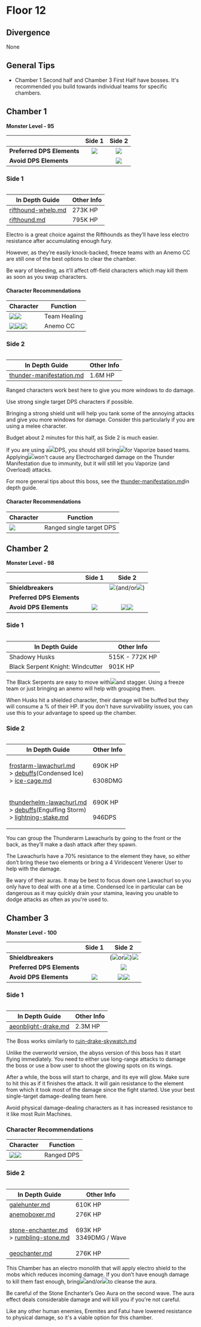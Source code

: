 # Floor 12

## Divergence <a href="#general-tips" id="general-tips"></a>

None

## General Tips

* Chamber 1 Second half and Chamber 3 First Half have bosses. It's recommended you build towards individual teams for specific chambers.

## Chamber 1

**Monster Level - 95**

|                            |                     Side 1                    |                     Side 2                    |
| -------------------------- | :-------------------------------------------: | :-------------------------------------------: |
| **Preferred DPS Elements** | ![](../../.gitbook/assets/electro\_small.png) |   ![](../../.gitbook/assets/pyro\_small.png)  |
| **Avoid DPS Elements**     |                                               | ![](../../.gitbook/assets/electro\_small.png) |



### Side 1

<figure><img src="../../.gitbook/assets/12-1-1v32.png" alt=""><figcaption></figcaption></figure>

| In Depth Guide                                                               | Other Info |
| ---------------------------------------------------------------------------- | ---------- |
| [rifthound-whelp.md](../../monsters/rifthounds/rifthound-whelp.md "mention") | 273K HP    |
| [rifthound.md](../../monsters/rifthounds/rifthound.md "mention")             | 795K HP    |

Electro is a great choice against the Rifthounds as they’ll have less electro resistance after accumulating enough fury.

However, as they’re easily knock-backed, freeze teams with an Anemo CC are still one of the best options to clear the chamber.

Be wary of bleeding, as it’ll affect off-field characters which may kill them as soon as you swap characters.

#### Character Recommendations

| Character                                                                                                                                                       | Function     |
| --------------------------------------------------------------------------------------------------------------------------------------------------------------- | ------------ |
| ![](../../.gitbook/assets/ui\_avataricon\_barbara.png)![](../../.gitbook/assets/ui\_avataricon\_jean.png)                                                       | Team Healing |
| ![](../../.gitbook/assets/ui\_avataricon\_sucrose.png)![](../../.gitbook/assets/ui\_avataricon\_venti.png)![](../../.gitbook/assets/ui\_avataricon\_kazuha.png) | Anemo CC     |

### Side 2

<figure><img src="../../.gitbook/assets/Thundering Manifestation.png" alt=""><figcaption></figcaption></figure>

| In Depth Guide                                                                       | Other Info |
| ------------------------------------------------------------------------------------ | ---------- |
| [thunder-manifestation.md](../../monsters/elites/thunder-manifestation.md "mention") | 1.6M HP    |

Ranged characters work best here to give you more windows to do damage.

Use strong single target DPS characters if possible.

Bringing a strong shield unit will help you tank some of the annoying attacks and give you more windows for damage. Consider this particularly if you are using a melee character.

Budget about 2 minutes for this half, as Side 2 is much easier.

If you are using a![](../../.gitbook/assets/pyro\_small.png)DPS, you should still bring![](../../.gitbook/assets/hydro\_small.png)for Vaporize based teams. Applying![](../../.gitbook/assets/hydro\_small.png)won't cause any Electrocharged damage on the Thunder Manifestation due to immunity, but it will still let you Vaporize (and Overload) attacks.

For more general tips about this boss, see the [thunder-manifestation.md](../../monsters/elites/thunder-manifestation.md "mention")in depth guide.

#### Character Recommendations

| Character                                              | Function                 |
| ------------------------------------------------------ | ------------------------ |
| ![](../../.gitbook/assets/ui\_avataricon\_yoimiya.png) | Ranged single target DPS |

## Chamber 2

**Monster Level - 98**

|                            |                     Side 1                     |                                            Side 2                                            |
| -------------------------- | :--------------------------------------------: | :------------------------------------------------------------------------------------------: |
| **Shieldbreakers**         |                                                | ![](../../.gitbook/assets/pyro\_small.png)(and/or![](../../.gitbook/assets/cryo\_small.png)) |
| **Preferred DPS Elements** |                                                |                                                                                              |
| **Avoid DPS Elements**     | ![](../../.gitbook/assets/physical\_small.png) |    ![](../../.gitbook/assets/electro\_small.png)![](../../.gitbook/assets/cryo\_small.png)   |

### Side 1

<figure><img src="../../.gitbook/assets/12-2-1v32.png" alt=""><figcaption></figcaption></figure>

| In Depth Guide                   | Other Info     |
| -------------------------------- | -------------- |
| Shadowy Husks                    | 515K - 772K HP |
| Black Serpent Knight: Windcutter | 901K HP        |

The Black Serpents are easy to move with![](../../.gitbook/assets/anemo\_small.png)and stagger. Using a freeze team or just bringing an anemo will help with grouping them.

When Husks hit a shielded character, their damage will be buffed but they will consume a % of their HP. If you don't have survivability issues, you can use this to your advantage to speed up the chamber.

### Side 2

<figure><img src="../../.gitbook/assets/12-2-2v32.png" alt=""><figcaption></figcaption></figure>

| In Depth Guide                                                                                                                                                                                                                                                                                         | Other Info                                                                             |
| ------------------------------------------------------------------------------------------------------------------------------------------------------------------------------------------------------------------------------------------------------------------------------------------------------ | -------------------------------------------------------------------------------------- |
| <p><a data-mention href="../../monsters/hilichurls/lawachurls/frostarm-lawachurl.md">frostarm-lawachurl.md</a><br>> <a data-mention href="../../mechanics/debuffs/">debuffs</a>(Condensed Ice)<br>> <a data-mention href="../../mechanics/auras/ice-cage.md">ice-cage.md</a></p>                       | <p>690K HP<br><br>6308<img src="../../.gitbook/assets/cryo_small.png" alt="">DMG</p>   |
| <p><a data-mention href="../../monsters/hilichurls/lawachurls/thunderhelm-lawachurl.md">thunderhelm-lawachurl.md</a><br>> <a data-mention href="../../mechanics/debuffs/">debuffs</a>(Engulfing Storm)<br>> <a data-mention href="../../mechanics/auras/lightning-stake.md">lightning-stake.md</a></p> | <p>690K HP<br><br>946<img src="../../.gitbook/assets/electro_small.png" alt="">DPS</p> |

You can group the Thunderarm Lawachurls by going to the front or the back, as they’ll make a dash attack after they spawn.

The Lawachurls have a 70% resistance to the element they have, so either don’t bring these two elements or bring a 4 Viridescent Venerer User to help with the damage.

Be wary of their auras. It may be best to focus down one Lawachurl so you only have to deal with one at a time. Condensed Ice in particular can be dangerous as it may quickly drain your stamina, leaving you unable to dodge attacks as often as you're used to.

## Chamber 3

**Monster Level - 100**

|                            |                     Side 1                     |                                                               Side 2                                                              |
| -------------------------- | :--------------------------------------------: | :-------------------------------------------------------------------------------------------------------------------------------: |
| **Shieldbreakers**         |                                                | (![](../../.gitbook/assets/pyro\_small.png)or![](../../.gitbook/assets/cryo\_small.png))![](../../.gitbook/assets/geo\_small.png) |
| **Preferred DPS Elements** |                                                |                                           ![](../../.gitbook/assets/physical\_small.png)                                          |
| **Avoid DPS Elements**     | ![](../../.gitbook/assets/physical\_small.png) |                        ![](../../.gitbook/assets/geo\_small.png)![](../../.gitbook/assets/anemo\_small.png)                       |

### Side 1

<figure><img src="../../.gitbook/assets/Aeonblight Drake.png" alt=""><figcaption></figcaption></figure>

| In Depth Guide                                                             | Other Info |
| -------------------------------------------------------------------------- | ---------- |
| [aeonblight-drake.md](../../monsters/elites/aeonblight-drake.md "mention") | 2.3M HP    |

The Boss works similarly to [ruin-drake-skywatch.md](../../monsters/ruin-constructs/ruin-drake-skywatch.md "mention")

Unlike the overworld version, the abyss version of this boss has it start flying immediately. You need to either use long-range attacks to damage the boss or use a bow user to shoot the glowing spots on its wings.

After a while, the boss will start to charge, and its eye will glow. Make sure to hit this as if it finishes the attack. It will gain resistance to the element from which it took most of the damage since the fight started. Use your best single-target damage-dealing team here.

Avoid physical damage-dealing characters as it has increased resistance to it like most Ruin Machines.

### Character Recommendations

| Character                                                                                                  | Function   |
| ---------------------------------------------------------------------------------------------------------- | ---------- |
| ![](../../.gitbook/assets/ui\_avataricon\_yoimiya.png)![](../../.gitbook/assets/ui\_avataricon\_ganyu.png) | Ranged DPS |

### Side 2

<figure><img src="../../.gitbook/assets/12-3-2v32.png" alt=""><figcaption></figcaption></figure>

| In Depth Guide                                                                                                                                                                            | Other Info                                                                             |
| ----------------------------------------------------------------------------------------------------------------------------------------------------------------------------------------- | -------------------------------------------------------------------------------------- |
| [galehunter.md](../../monsters/eremites/galehunter.md "mention")                                                                                                                          | 610K HP                                                                                |
| [anemoboxer.md](../../monsters/fatui/anemoboxer.md "mention")                                                                                                                             | 276K HP                                                                                |
| <p><a data-mention href="../../monsters/eremites/stone-enchanter.md">stone-enchanter.md</a><br>> <a data-mention href="../../mechanics/auras/rumbling-stone.md">rumbling-stone.md</a></p> | <p>693K HP<br>3349<img src="../../.gitbook/assets/geo_small.png" alt="">DMG / Wave</p> |
| [geochanter.md](../../monsters/fatui/geochanter.md "mention")                                                                                                                             | 276K HP                                                                                |

This Chamber has an electro monolith that will apply electro shield to the mobs which reduces incoming damage. If you don’t have enough damage to kill them fast enough, bring![](../../.gitbook/assets/pyro\_small.png)and/or![](../../.gitbook/assets/cryo\_small.png)to cleanse the aura.

Be careful of the Stone Enchanter’s Geo Aura on the second wave. The aura effect deals considerable damage and will kill you if you're not careful.

Like any other human enemies, Eremites and Fatui have lowered resistance to physical damage, so it's a viable option for this chamber.
